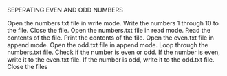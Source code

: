 SEPERATING EVEN AND ODD NUMBERS



Open the numbers.txt file in write mode.
Write the numbers 1 through 10 to the file.
Close the file.
Open the numbers.txt file in read mode.
Read the contents of the file.
Print the contents of the file.
Open the even.txt file in append mode.
Open the odd.txt file in append mode.
Loop through the numbers.txt file.
Check if the number is even or odd.
If the number is even, write it to the even.txt file.
If the number is odd, write it to the odd.txt file.
Close the files
